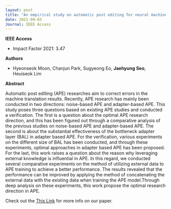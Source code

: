 ```yaml
---
layout: post
title: "An empirical study on automatic post editing for neural machine translation (IEEE Access 2021)"
date: 2021-09-03
Journal: IEEE Access
---
```

**IEEE Access** 
- Impact Factor 2021: 3.47

**Authors**
- Hyeonseok Moon, Chanjun Park, Sugyeong Eo, **Jaehyung Seo**, Heuiseok Lim


**Abstract**

Automatic post editing (APE) researches aim to correct errors in the machine translation results. Recently, APE research has mainly been conducted in two directions: noise-based APE and adapter-based APE. This study poses three questions based on existing APE studies and conducted a verification. The first is a question about the optimal APE research direction, and this has been figured out through a comparative analysis of the previous studies on noise-based APE and adapter-based APE. The second is about the substantial effectiveness of the bottleneck adapter layer (BAL) in adapter based APE. For the verification, various experiments on the different size of BAL has been conducted, and through these experiments, optimal approaches in adapter based APE has been proposed. For the last, this work raises a question about the reason why leveraging external knowledge is influential in APE. In this regard, we conducted several comparative experiments on the method of utilizing external data to APE training to achieve a better performance. The results revealed that the performance can be improved by applying the method of concatenating the external data with the existing data when training the APE model.Through deep analysis on these experiments, this work propose the optimal research direction in APE.

Check out the [This Link][DOI] for more info on our paper. 

[DOI]: https://doi.org/10.1109/ACCESS.2021.3109903
[jekyll-gh]: https://github.com/jekyll/jekyll
